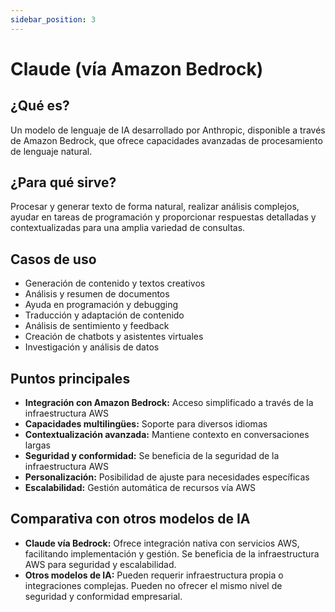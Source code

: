 ```yaml
---
sidebar_position: 3
---
```


# Claude (vía Amazon Bedrock)

## ¿Qué es?
Un modelo de lenguaje de IA desarrollado por Anthropic, disponible a través de Amazon Bedrock, que ofrece capacidades avanzadas de procesamiento de lenguaje natural.

## ¿Para qué sirve?
Procesar y generar texto de forma natural, realizar análisis complejos, ayudar en tareas de programación y proporcionar respuestas detalladas y contextualizadas para una amplia variedad de consultas.

## Casos de uso
- Generación de contenido y textos creativos
- Análisis y resumen de documentos
- Ayuda en programación y debugging
- Traducción y adaptación de contenido
- Análisis de sentimiento y feedback
- Creación de chatbots y asistentes virtuales
- Investigación y análisis de datos

## Puntos principales
- **Integración con Amazon Bedrock:** Acceso simplificado a través de la infraestructura AWS
- **Capacidades multilingües:** Soporte para diversos idiomas
- **Contextualización avanzada:** Mantiene contexto en conversaciones largas
- **Seguridad y conformidad:** Se beneficia de la seguridad de la infraestructura AWS
- **Personalización:** Posibilidad de ajuste para necesidades específicas
- **Escalabilidad:** Gestión automática de recursos vía AWS

## Comparativa con otros modelos de IA
- **Claude vía Bedrock:** Ofrece integración nativa con servicios AWS, facilitando implementación y gestión. Se beneficia de la infraestructura AWS para seguridad y escalabilidad.
- **Otros modelos de IA:** Pueden requerir infraestructura propia o integraciones complejas. Pueden no ofrecer el mismo nivel de seguridad y conformidad empresarial.
